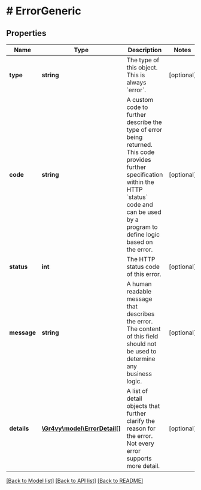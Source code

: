 # # ErrorGeneric

## Properties

Name | Type | Description | Notes
------------ | ------------- | ------------- | -------------
**type** | **string** | The type of this object. This is always &#x60;error&#x60;. | [optional]
**code** | **string** | A custom code to further describe the type of error being returned. This code provides further specification within the HTTP &#x60;status&#x60; code and can be used by a program to define logic based on the error. | [optional]
**status** | **int** | The HTTP status code of this error. | [optional]
**message** | **string** | A human readable message that describes the error. The content of this field should not be used to determine any business logic. | [optional]
**details** | [**\Gr4vy\model\ErrorDetail[]**](ErrorDetail.md) | A list of detail objects that further clarify the reason for the error. Not every error supports more detail. | [optional]

[[Back to Model list]](../../README.md#models) [[Back to API list]](../../README.md#endpoints) [[Back to README]](../../README.md)
